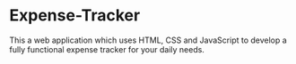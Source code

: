# Expense-Tracker
This a web application which uses HTML, CSS and JavaScript to develop a fully functional expense tracker for your daily needs.
